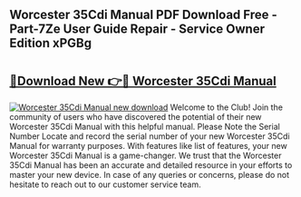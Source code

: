 ## Worcester 35Cdi Manual PDF Download Free - Part-7Ze User Guide Repair - Service Owner Edition xPGBg

# <h2><a href="http://cf17059.oget.top/?id=Worcester+35Cdi+Manual">🔗Download New 👉🔴 Worcester 35Cdi Manual</a></h2>

[![Worcester 35Cdi Manual new download](https://i.imgur.com/5g1atiW.png)](http://cf17059.oget.top/?id=Worcester+35Cdi+Manual)
Welcome to the Club! Join the community of users who have discovered the potential of their new Worcester 35Cdi Manual with this helpful manual. Please Note the Serial Number Locate and record the serial number of your new Worcester 35Cdi Manual for warranty purposes. With features like list of features, your new Worcester 35Cdi Manual is a game-changer. We trust that the Worcester 35Cdi Manual has been an accurate and detailed resource in your efforts to master your new device. In case of any queries or concerns, please do not hesitate to reach out to our customer service team.

